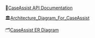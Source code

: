 📄[CaseAssist API Documentation](https://docs.google.com/document/d/15oiXHE_SP3vixv--Kv4PWrXDJjowl1LU2LWr0MAQJC8/edit?usp=sharing)

🏛️[Architecture_Diagram_For_CaseAssist](https://docs.google.com/document/d/18-BQwNrU4ERZsPn_eNUF7MRiejXj7ZQ1HhJi20a_eXc/edit?usp=sharing)

🗂️[CaseAssist ER Diagram](https://docs.google.com/document/d/1Eaw3uO2uG4EkQFKAbTIEob62uAo4gkbfGNhCMvAt-Oc/edit?usp=sharing)
